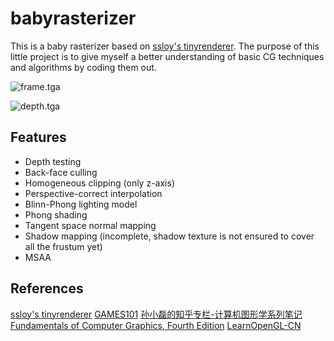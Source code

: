 # babyrasterizer

This is a baby rasterizer based on [ssloy's tinyrenderer](https://github.com/ssloy/tinyrenderer). The purpose of this little project is to give myself a better understanding of basic CG techniques and algorithms by coding them out.

![frame.tga](https://github.com/pan64271/babyrasterizer/blob/master/babyrasterizer/output/frame.tga)

![depth.tga](https://github.com/pan64271/babyrasterizer/blob/master/babyrasterizer/output/depth.tga)

## Features

- Depth testing
- Back-face culling
- Homogeneous clipping (only z-axis)
- Perspective-correct interpolation
- Blinn-Phong lighting model
- Phong shading
- Tangent space normal mapping
- Shadow mapping (incomplete, shadow texture is not ensured to cover all the frustum yet)
- MSAA

## References

[ssloy's tinyrenderer](https://github.com/ssloy/tinyrenderer)
[GAMES101](http://games-cn.org/intro-graphics/)
[孙小磊的知乎专栏-计算机图形学系列笔记](https://www.zhihu.com/column/c_1249465121615204352)
[Fundamentals of Computer Graphics, Fourth Edition](https://book.douban.com/subject/26868819/)
[LearnOpenGL-CN](https://learnopengl-cn.github.io/)
